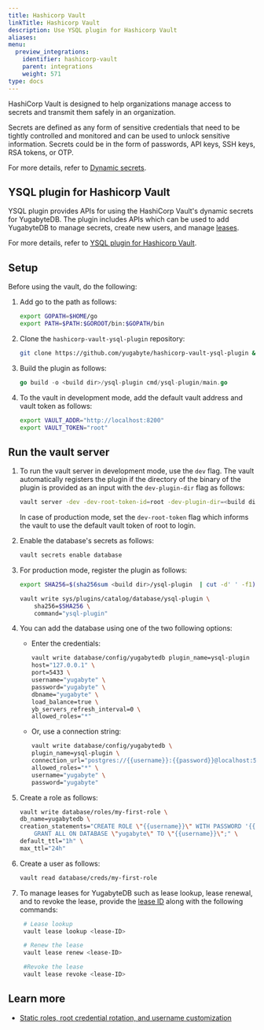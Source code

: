 ```yaml
---
title: Hashicorp Vault
linkTitle: Hashicorp Vault
description: Use YSQL plugin for Hashicorp Vault
aliases:
menu:
  preview_integrations:
    identifier: hashicorp-vault
    parent: integrations
    weight: 571
type: docs
---
```


HashiCorp Vault is designed to help organizations manage access to secrets and transmit them safely in an organization.

Secrets are defined as any form of sensitive credentials that need to be tightly controlled and monitored and can be used to unlock sensitive information. Secrets could be in the form of passwords, API keys, SSH keys, RSA tokens, or OTP.

For more details, refer to [Dynamic secrets](https://github.com/yugabyte/hashicorp-vault-ysql-plugin#dynamic-secrets).

## YSQL plugin for Hashicorp Vault

YSQL plugin provides APIs for using the HashiCorp Vault's dynamic secrets for YugabyteDB. The plugin includes APIs which can be used to add YugabyteDB to manage secrets, create new users, and manage [leases](https://developer.hashicorp.com/vault/docs/concepts/lease).

For more details, refer to [YSQL plugin for Hashicorp Vault](https://github.com/yugabyte/hashicorp-vault-ysql-plugin#ysql-plugin-for-hashicorp-vault-1).

## Setup

Before using the vault, do the following:

1. Add go to the path as follows:

    ```sh
    export GOPATH=$HOME/go
    export PATH=$PATH:$GOROOT/bin:$GOPATH/bin
    ```

1. Clone the `hashicorp-vault-ysql-plugin` repository:

    ```sh
    git clone https://github.com/yugabyte/hashicorp-vault-ysql-plugin && cd hashicorp-vault-ysql-plugin
    ```

1. Build the plugin as follows:

    ```go
    go build -o <build dir>/ysql-plugin cmd/ysql-plugin/main.go
    ```

1. To the vault in development mode, add the default vault address and vault token as follows:

    ```sh
    export VAULT_ADDR="http://localhost:8200"
    export VAULT_TOKEN="root"
    ```

## Run the vault server

1. To run the vault server in development mode, use the `dev` flag. The vault automatically registers the plugin if the directory of the binary of the plugin is provided as an input with the `dev-plugin-dir` flag as follows:

    ```sh
    vault server -dev -dev-root-token-id=root -dev-plugin-dir=<build dir>
    ```

    In case of production mode, set the `dev-root-token` flag which informs the vault to use the default vault token of root to login.

1. Enable the database's secrets as follows:

    ```sh
    vault secrets enable database
    ```

1. For production mode, register the plugin as follows:

    ```sh
    export SHA256=$(sha256sum <build dir>/ysql-plugin  | cut -d' ' -f1)

    vault write sys/plugins/catalog/database/ysql-plugin \
        sha256=$SHA256 \
        command="ysql-plugin"
    ```

1. You can add the database using one of the two following options:

    * Enter the credentials:

        ```sh
        vault write database/config/yugabytedb plugin_name=ysql-plugin  \
        host="127.0.0.1" \
        port=5433 \
        username="yugabyte" \
        password="yugabyte" \
        dbname="yugabyte" \
        load_balance=true \
        yb_servers_refresh_interval=0 \
        allowed_roles="*"
        ```

    * Or, use a connection string:

        ```sh
        vault write database/config/yugabytedb \
        plugin_name=ysql-plugin \
        connection_url="postgres://{{username}}:{{password}}@localhost:5433/yugabyte?sslmode=disable&    load_balance=true&yb_servers_refresh_interval=0" \
        allowed_roles="*" \
        username="yugabyte" \
        password="yugabyte"
        ```

1. Create a role as follows:

    ```sh
    vault write database/roles/my-first-role \
    db_name=yugabytedb \
    creation_statements="CREATE ROLE \"{{username}}\" WITH PASSWORD '{{password}}' VALID UNTIL '{{expiration}}'     NOINHERIT LOGIN; \
        GRANT ALL ON DATABASE \"yugabyte\" TO \"{{username}}\";" \
    default_ttl="1h" \
    max_ttl="24h"
    ```

1. Create a user as follows:

    ```sh
    vault read database/creds/my-first-role
    ```

1. To manage leases for YugabyteDB such as lease lookup, lease renewal, and to revoke the lease, provide the [lease ID](https://developer.hashicorp.com/vault/docs/concepts/lease#lease-ids) along with the following commands:

    ```sh
     # Lease lookup
     vault lease lookup <lease-ID>
    ```

    ```sh
     # Renew the lease
     vault lease renew <lease-ID>
    ```

    ```sh
     #Revoke the lease
     vault lease revoke <lease-ID>
    ```

## Learn more

* [Static roles, root credential rotation, and username customization](https://github.com/yugabyte/hashicorp-vault-ysql-plugin#apart-from-dynamic-roles-ysql-plugin-also-supports-static-roles-root-credential-rotation-and-username-customization)
